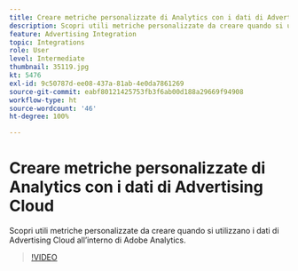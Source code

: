 ```yaml
---
title: Creare metriche personalizzate di Analytics con i dati di Advertising Cloud
description: Scopri utili metriche personalizzate da creare quando si utilizzano i dati di Advertising Cloud all’interno di Adobe Analytics.
feature: Advertising Integration
topic: Integrations
role: User
level: Intermediate
thumbnail: 35119.jpg
kt: 5476
exl-id: 9c50787d-ee08-437a-81ab-4e0da7861269
source-git-commit: eabf80121425753fb3f6ab00d188a29669f94908
workflow-type: ht
source-wordcount: '46'
ht-degree: 100%

---
```



# Creare metriche personalizzate di Analytics con i dati di Advertising Cloud

Scopri utili metriche personalizzate da creare quando si utilizzano i dati di Advertising Cloud all’interno di Adobe Analytics.

>[!VIDEO](https://video.tv.adobe.com/v/35119/?quality=12&learn=on)
